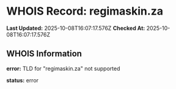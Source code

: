 # WHOIS Record: regimaskin.za

**Last Updated:** 2025-10-08T16:07:17.576Z
**Checked At:** 2025-10-08T16:07:17.576Z

## WHOIS Information

**error:** TLD for "regimaskin.za" not supported

**status:** error

